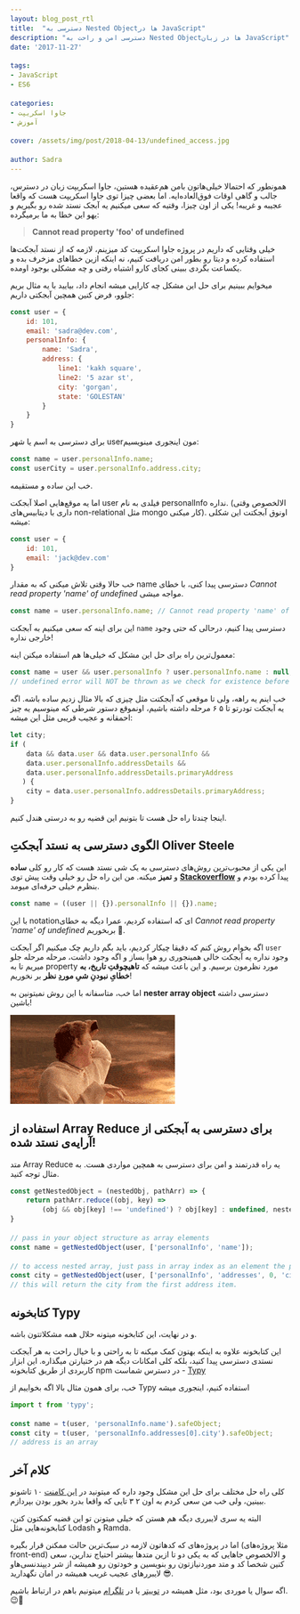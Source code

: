 ```yaml
---
layout: blog_post_rtl
title:  "دسترسی به Nested Objectها در JavaScript"
description: "دسترسی امن و راحت به Nested Objectها در زبان JavaScript"
date: '2017-11-27'

tags:
- JavaScript
- ES6

categories:
- جاوا اسکریپت
- آموزش

cover: /assets/img/post/2018-04-13/undefined_access.jpg

author: Sadra
---
```


همونطور که احتمالا خیلی‌هاتون بامن هم‌عقیده هستین، جاوا اسکریپت زبان در دسترس، جالب و گاهی اوقات فوق‌العاده‌ایه. اما بعضی چیزا توی جاوا اسکریپت هست که واقعا عجیبه و غریبه! یکی از اون چیزا، وقتیه که سعی میکنیم یه آبجک نستد شده رو بگیریم و یهو این خطا به ما برمیگرده:

> **Cannot read property 'foo' of undefined**

خیلی وقتایی که داریم در پروژه‌ جاوا اسکریپت کد میزینم، لازمه که از نستد آبجکت‌ها استفاده کرده و دیتا رو بطور امن دریافت کنیم، نه اینکه ازین خطاهای مزخرف بده و یکساعت بگردی ببینی کجای کارو اشتباه رفتی و چه مشکلی بوجود اومده.

میخوایم ببینیم برای حل این مشکل چه کارایی میشه انجام داد، بیایید با یه مثال بریم جلوو، فرض کنین همچین آبجکتی داریم:

```javascript
const user = {
    id: 101,
    email: 'sadra@dev.com',
    personalInfo: {
        name: 'Sadra',
        address: {
            line1: 'kakh square',
            line2: '5 azar st',
            city: 'gorgan',
            state: 'GOLESTAN'
        }
    }
}
```

برای دسترسی به اسم یا شهر userمون اینجوری مینویسیم:

```javascript
const name = user.personalInfo.name;
const userCity = user.personalInfo.address.city;
```

خب این ساده و مستقیمه.

اما یه موقع‌هایی اصلا آبجکت user فیلدی به نام personalInfo نداره.  (الالخصوص وقتی داری با دیتابیس‌های non-relational مثل mongo کار میکنی). اونوق آبجکتت این شکلی میشه:

```javascript
const user = {
    id: 101,
    email: 'jack@dev.com'
}
```

خب حالا وقتی تلاش میکنی که به مقدار name دسترسی پیدا کنی، با خطای *Cannot read property 'name' of undefined* مواجه میشی.

```javascript
const name = user.personalInfo.name; // Cannot read property 'name' of undefined
```

این برای اینه که سعی میکنیم به آبجکت `name` دسترسی پیدا کنیم، درحالی که حتی وجود خارجی نداره!

معمول‌ترین راه برای حل این مشکل که خیلی‌ها هم استفاده میکنن اینه:

```javascript
const name = user && user.personalInfo ? user.personalInfo.name : null;
// undefined error will NOT be thrown as we check for existence before access
```

خب اینم یه راهه، ولی تا موقعی که آبجکتت مثل چیزی که بالا مثال زدیم ساده باشه. اگه یه آبجکت تودرتو تا ۵ ۶ مرحله داشته باشیم، اونموقع دستور شرطی که مینوسیم یه چیز احمقانه و عجیب قریبی مثل این میشه:

```javascript
let city;
if (
    data && data.user && data.user.personalInfo &&
    data.user.personalInfo.addressDetails &&
    data.user.personalInfo.addressDetails.primaryAddress
   ) {
    city = data.user.personalInfo.addressDetails.primaryAddress;
}
```

اینجا چندتا راه حل هست تا بتونیم این قضیه رو به درستی هندل کنیم.

## الگوی دسترسی به نستد آبجکتِ Oliver Steele

این یکی از محبوب‌ترین روش‌های دسترسی به یک شی نستد هست که کار رو کلی **ساده** و **تمیز** میکنه. من این راه حل رو خیلی وقت پیش توی  **[Stackoverflow](https://stackoverflow.com/a/4034468/5330668)** پیدا کرده بودم و بنظرم خیلی حرفه‌ای میومد.

```javascript
const name = ((user || {}).personalInfo || {}).name;
```

با این notationای که استفاده کردیم، عمرا دیگه به خطای *Cannot read property 'name' of undefined* بربخوریم 😬.

اگه بخوام روش کنم که دقیقا چیکار کردیم، باید بگم داریم چک میکنیم اگر آبجکت `user` وجود نداره یه آبجکت خالی همینجوری رو هوا بساز و اگه وجود داشت، مرحله مرحله جلو میریم تا به property مورد نظرمون برسیم. و این باعث میشه که **تاهیچوقتِ تاریخ، به خطایِ نبودنِ شیِ موردِ نظر** بر نخوریم!

اما خب، متاسفانه با این روش نمیتونین به **nester array object** دسترسی داشته باشین!

![Screaming from js](/assets/img/post/2018-04-13/screaming_from_js.gif)

## استفاده از Array Reduce برای دسترسی به آبجکتی از آرایه‌ی نستد شده!

متد Array Reduce یه راه قدرتمند و امن برای دسترسی به همچین مواردی هست. به مثال توجه کنید.

``` javascript
const getNestedObject = (nestedObj, pathArr) => {
    return pathArr.reduce((obj, key) =>
        (obj && obj[key] !== 'undefined') ? obj[key] : undefined, nestedObj);
}

// pass in your object structure as array elements
const name = getNestedObject(user, ['personalInfo', 'name']);

// to access nested array, just pass in array index as an element the path array.
const city = getNestedObject(user, ['personalInfo', 'addresses', 0, 'city']);
// this will return the city from the first address item.
```

## کتابخونه Typy

و در نهایت، این کتابخونه میتونه حلال همه مشکلاتتون باشه. 

این کتابخونه علاوه به اینکه بهتون کمک میکنه تا به راحتی و با خیال راحت به هر آبجکت نستدی دسترسی پیدا کنید، بلکه کلی امکانات دیگه هم در ختیارتن میگذاره. این ابزار کاربردی از طریق کتابخونه npm در دسترس شماست - [Typy](https://github.com/flexdinesh/typy)

خب، برای همون مثال بالا اگه بخواییم از Typy استفاده کنیم، اینجوری میشه

```javascript
import t from 'typy';

const name = t(user, 'personalInfo.name').safeObject;
const city = t(user, 'personalInfo.addresses[0].city').safeObject;
// address is an array
```

## کلام آخر

کلی راه حل مختلف برای حل این مشکل وجود داره که میتونید در [این کامنت](https://stackoverflow.com/a/41532415/5330668) ۱۰ تاشونو ببینین، ولی خب من سعی کردم به اون ۲ ۳ تایی که واقعا بدرد بخور بودن بپردازم.

البته یه سری لایبرری دیگه هم هستن که خیلی میتونن تو این قضیه کمکتون کنن، کتابخونه‌هایی مثل Lodash و Ramda.

اما در پروژه‌‌های که کدهاتون لازمه در سبک‌ترین حالت ممکنن قرار بگیره (مثلا پروژه‌های front-end) و الالخصوص جاهایی که به یکی دو تا ازین متد‌ها بیشتر احتیاج ندارین، سعی کنین شخصا کد و متد موردنیازتون رو بنویسین و خودتون رو همیشه از شر دیپندنسی‌هاو لایبررهای عجیب غریب همیشه در امان نگهدارید 😎.

اگه سوال یا موردی بود، مثل همیشه در [توییتر](https://twitter.com/sadra_amlashi) یا در [تلگرام](https://t.me/amlashi) میتونیم باهم در ارتباط باشیم. 😉🍷
